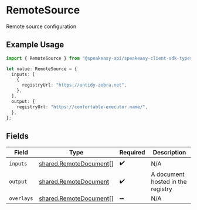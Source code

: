 # RemoteSource

Remote source configuration

## Example Usage

```typescript
import { RemoteSource } from "@speakeasy-api/speakeasy-client-sdk-typescript/sdk/models/shared";

let value: RemoteSource = {
  inputs: [
    {
      registryUrl: "https://untidy-zebra.net",
    },
  ],
  output: {
    registryUrl: "https://comfortable-executor.name/",
  },
};
```

## Fields

| Field                                                                   | Type                                                                    | Required                                                                | Description                                                             |
| ----------------------------------------------------------------------- | ----------------------------------------------------------------------- | ----------------------------------------------------------------------- | ----------------------------------------------------------------------- |
| `inputs`                                                                | [shared.RemoteDocument](../../../sdk/models/shared/remotedocument.md)[] | :heavy_check_mark:                                                      | N/A                                                                     |
| `output`                                                                | [shared.RemoteDocument](../../../sdk/models/shared/remotedocument.md)   | :heavy_check_mark:                                                      | A document hosted in the registry                                       |
| `overlays`                                                              | [shared.RemoteDocument](../../../sdk/models/shared/remotedocument.md)[] | :heavy_minus_sign:                                                      | N/A                                                                     |